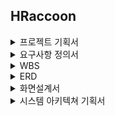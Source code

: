 ## HRaccoon

<details>
<summary>프로젝트 기획서</summary>
<div markdown="1">

[Notion link](https://www.notion.so/10417178f25a46b897dba5413ed99462)

</div>
</details>

<details>
<summary>요구사항 정의서</summary>
<div markdown="1">

[요구사항 정의서](https://docs.google.com/spreadsheets/d/1PyX4EWiuSz4qTXAlm1Pf954udgMTVb1uU-Js72Z2eq0/edit#gid=1162915854)

![요구사항 정의서 사진](https://github.com/beyond-sw-camp/be05-fin-4team-HRaccoon/assets/114909535/6e000578-b4ba-47a8-b434-909e82ec3fd5)

</div>
</details>


<details>
<summary>WBS</summary>
<div markdown="1">

![WBS](https://github.com/beyond-sw-camp/be05-fin-4team-HRaccoon/assets/114909535/d7088c44-a735-4b4a-be41-ff1f8829f2d6)

</div>
</details>

<details>
<summary>ERD</summary>
<div markdown="1">


![ERD](https://github.com/beyond-sw-camp/be05-fin-4team-HRaccoon/assets/114909535/d40f67a5-4b46-40eb-bab8-6fb33fb27145)


</div>
</details>


<details>
<summary>화면설계서</summary>
<div markdown="1">

[Figma link](https://www.figma.com/design/bgjsXCvavxi6TVbBWfTv1C/HRacoon?node-id=0-1&t=yfuiV7uJmmAxTOi6-0)


![화면설계서 사진](https://github.com/beyond-sw-camp/be05-fin-4team-HRaccoon/assets/114909535/607f2241-cd9c-4f76-8cb8-f439283556d2)


</div>
</details>

<details>
<summary>시스템 아키텍쳐 기획서</summary>
<div markdown="1">

![시스템 아키텍쳐](https://github.com/beyond-sw-camp/be05-fin-4team-HRaccoon/assets/114909535/de4ba76c-6bc4-4c14-b99b-1ff9d749ce86)



</div>
</details>






